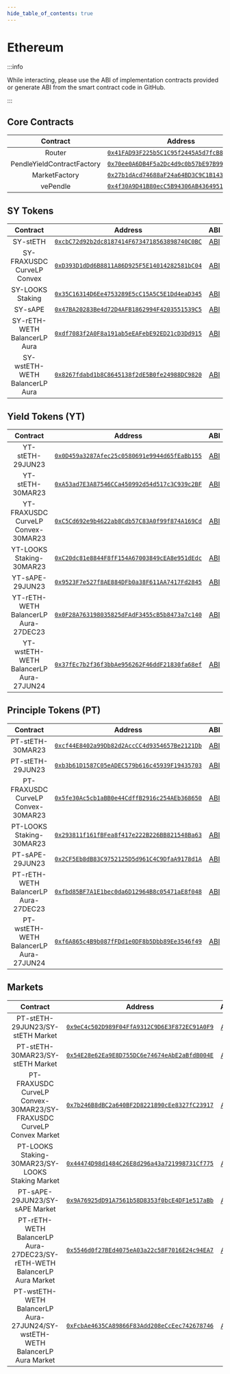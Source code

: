 ```yaml
---
hide_table_of_contents: true
---
```


# Ethereum

:::info

While interacting, please use the ABI of implementation contracts provided or generate ABI from the smart contract code in GitHub.

:::

## Core Contracts

|                                   Contract                                   |                                                         Address                                                         |                                                               ABI                                                               |
| :--------------------------------------------------------------------------: | :---------------------------------------------------------------------------------------------------------------------: | :-----------------------------------------------------------------------------------------------------------------------------: |
|                                    Router                                    | [`0x41FAD93F225b5C1C95f2445A5d7fcB85bA46713f`](https://etherscan.io/address/0x41FAD93F225b5C1C95f2445A5d7fcB85bA46713f) | [ABI](http://api.etherscan.com/api?module=contract&action=getabi&address=0x41FAD93F225b5C1C95f2445A5d7fcB85bA46713f&format=raw) |
|                          PendleYieldContractFactory                          | [`0x70ee0A6DB4F5a2Dc4d9c0b57bE97B9987e75BAFD`](https://etherscan.io/address/0x70ee0A6DB4F5a2Dc4d9c0b57bE97B9987e75BAFD) | [ABI](http://api.etherscan.com/api?module=contract&action=getabi&address=0x70ee0A6DB4F5a2Dc4d9c0b57bE97B9987e75BAFD&format=raw) |
|                                MarketFactory                                 | [`0x27b1dAcd74688aF24a64BD3C9C1B143118740784`](https://etherscan.io/address/0x27b1dAcd74688aF24a64BD3C9C1B143118740784) | [ABI](http://api.etherscan.com/api?module=contract&action=getabi&address=0x27b1dAcd74688aF24a64BD3C9C1B143118740784&format=raw) |
|                                   vePendle                                   | [`0x4f30A9D41B80ecC5B94306AB4364951AE3170210`](https://etherscan.io/address/0x4f30A9D41B80ecC5B94306AB4364951AE3170210) | [ABI](http://api.etherscan.com/api?module=contract&action=getabi&address=0x4f30A9D41B80ecC5B94306AB4364951AE3170210&format=raw) |

## SY Tokens
|                                   Contract                                   |                                                         Address                                                         |                                                               ABI                                                               |
| :--------------------------------------------------------------------------: | :---------------------------------------------------------------------------------------------------------------------: | :-----------------------------------------------------------------------------------------------------------------------------: |
|                                   SY-stETH                                   | [`0xcbC72d92b2dc8187414F6734718563898740C0BC`](https://etherscan.io/address/0xcbC72d92b2dc8187414F6734718563898740C0BC) | [ABI](http://api.etherscan.com/api?module=contract&action=getabi&address=0xcbC72d92b2dc8187414F6734718563898740C0BC&format=raw) |
|                          SY-FRAXUSDC CurveLP Convex                          | [`0xD393D1dDd6B8811A86D925F5E14014282581bC04`](https://etherscan.io/address/0xD393D1dDd6B8811A86D925F5E14014282581bC04) | [ABI](http://api.etherscan.com/api?module=contract&action=getabi&address=0xD393D1dDd6B8811A86D925F5E14014282581bC04&format=raw) |
|                               SY-LOOKS Staking                               | [`0x35C16314D6Ee4753289E5cC15A5C5E1Dd4eaD345`](https://etherscan.io/address/0x35C16314D6Ee4753289E5cC15A5C5E1Dd4eaD345) | [ABI](http://api.etherscan.com/api?module=contract&action=getabi&address=0x35C16314D6Ee4753289E5cC15A5C5E1Dd4eaD345&format=raw) |
|                                   SY-sAPE                                    | [`0x47BA20283Be4d72D4AFB1862994F4203551539C5`](https://etherscan.io/address/0x47BA20283Be4d72D4AFB1862994F4203551539C5) | [ABI](http://api.etherscan.com/api?module=contract&action=getabi&address=0x47BA20283Be4d72D4AFB1862994F4203551539C5&format=raw) |
|                         SY-rETH-WETH BalancerLP Aura                         | [`0xdf7083f2A0F8a191ab5eEAFebE92ED21cD3Dd915`](https://etherscan.io/address/0xdf7083f2A0F8a191ab5eEAFebE92ED21cD3Dd915) | [ABI](http://api.etherscan.com/api?module=contract&action=getabi&address=0xdf7083f2A0F8a191ab5eEAFebE92ED21cD3Dd915&format=raw) |
|                        SY-wstETH-WETH BalancerLP Aura                        | [`0x8267fdabd1b8C8645138f2dE5B0fe24988DC9820`](https://etherscan.io/address/0x8267fdabd1b8C8645138f2dE5B0fe24988DC9820) | [ABI](http://api.etherscan.com/api?module=contract&action=getabi&address=0x8267fdabd1b8C8645138f2dE5B0fe24988DC9820&format=raw) |

## Yield Tokens (YT)

|                                   Contract                                   |                                                         Address                                                         |                                                               ABI                                                               |
| :--------------------------------------------------------------------------: | :---------------------------------------------------------------------------------------------------------------------: | :-----------------------------------------------------------------------------------------------------------------------------: |
|                               YT-stETH-29JUN23                               | [`0x0D459a3287Afec25c0580691e9944d65fEaBb155`](https://etherscan.io/address/0x0D459a3287Afec25c0580691e9944d65fEaBb155) | [ABI](http://api.etherscan.com/api?module=contract&action=getabi&address=0x0D459a3287Afec25c0580691e9944d65fEaBb155&format=raw) |
|                               YT-stETH-30MAR23                               | [`0xA53ad7E3A87546CCa450992d54d517c3C939c2BF`](https://etherscan.io/address/0xA53ad7E3A87546CCa450992d54d517c3C939c2BF) | [ABI](http://api.etherscan.com/api?module=contract&action=getabi&address=0xA53ad7E3A87546CCa450992d54d517c3C939c2BF&format=raw) |
|                      YT-FRAXUSDC CurveLP Convex-30MAR23                      | [`0xC5Cd692e9b4622ab8Cdb57C83A0f99f874A169Cd`](https://etherscan.io/address/0xC5Cd692e9b4622ab8Cdb57C83A0f99f874A169Cd) | [ABI](http://api.etherscan.com/api?module=contract&action=getabi&address=0xC5Cd692e9b4622ab8Cdb57C83A0f99f874A169Cd&format=raw) |
|                           YT-LOOKS Staking-30MAR23                           | [`0xC20dc81e8844F8fF154A67003849cEA8e951dEdc`](https://etherscan.io/address/0xC20dc81e8844F8fF154A67003849cEA8e951dEdc) | [ABI](http://api.etherscan.com/api?module=contract&action=getabi&address=0xC20dc81e8844F8fF154A67003849cEA8e951dEdc&format=raw) |
|                               YT-sAPE-29JUN23                                | [`0x9523F7e527f8AE884DFb0a38F611AA7417Fd2845`](https://etherscan.io/address/0x9523F7e527f8AE884DFb0a38F611AA7417Fd2845) | [ABI](http://api.etherscan.com/api?module=contract&action=getabi&address=0x9523F7e527f8AE884DFb0a38F611AA7417Fd2845&format=raw) |
|                     YT-rETH-WETH BalancerLP Aura-27DEC23                     | [`0x0F28A763198035825dFAdF3455cB5b8473a7c140`](https://etherscan.io/address/0x0F28A763198035825dFAdF3455cB5b8473a7c140) | [ABI](http://api.etherscan.com/api?module=contract&action=getabi&address=0x0F28A763198035825dFAdF3455cB5b8473a7c140&format=raw) |
|                    YT-wstETH-WETH BalancerLP Aura-27JUN24                    | [`0x37fEc7b2f36f3bbAe956262F46ddF21830fa68ef`](https://etherscan.io/address/0x37fEc7b2f36f3bbAe956262F46ddF21830fa68ef) | [ABI](http://api.etherscan.com/api?module=contract&action=getabi&address=0x37fEc7b2f36f3bbAe956262F46ddF21830fa68ef&format=raw) |

## Principle Tokens (PT)

|                                   Contract                                   |                                                         Address                                                         |                                                               ABI                                                               |
| :--------------------------------------------------------------------------: | :---------------------------------------------------------------------------------------------------------------------: | :-----------------------------------------------------------------------------------------------------------------------------: |
|                               PT-stETH-30MAR23                               | [`0xcf44E8402a99Db82d2AccCC4d9354657Be2121Db`](https://etherscan.io/address/0xcf44E8402a99Db82d2AccCC4d9354657Be2121Db) | [ABI](http://api.etherscan.com/api?module=contract&action=getabi&address=0xcf44E8402a99Db82d2AccCC4d9354657Be2121Db&format=raw) |
|                               PT-stETH-29JUN23                               | [`0xb3b61D1587C05eADEC579b616c45939F19435703`](https://etherscan.io/address/0xb3b61D1587C05eADEC579b616c45939F19435703) | [ABI](http://api.etherscan.com/api?module=contract&action=getabi&address=0xb3b61D1587C05eADEC579b616c45939F19435703&format=raw) |
|                      PT-FRAXUSDC CurveLP Convex-30MAR23                      | [`0x5fe30Ac5cb1aBB0e44CdffB2916c254AEb368650`](https://etherscan.io/address/0x5fe30Ac5cb1aBB0e44CdffB2916c254AEb368650) | [ABI](http://api.etherscan.com/api?module=contract&action=getabi&address=0x5fe30Ac5cb1aBB0e44CdffB2916c254AEb368650&format=raw) |
|                           PT-LOOKS Staking-30MAR23                           | [`0x293811f161fBFea8f417e222B226BB821548Ba63`](https://etherscan.io/address/0x293811f161fBFea8f417e222B226BB821548Ba63) | [ABI](http://api.etherscan.com/api?module=contract&action=getabi&address=0x293811f161fBFea8f417e222B226BB821548Ba63&format=raw) |
|                               PT-sAPE-29JUN23                                | [`0x2CF5Eb8dB83C9752125D5d961C4C9DfaA9178d1A`](https://etherscan.io/address/0x2CF5Eb8dB83C9752125D5d961C4C9DfaA9178d1A) | [ABI](http://api.etherscan.com/api?module=contract&action=getabi&address=0x2CF5Eb8dB83C9752125D5d961C4C9DfaA9178d1A&format=raw) |
|                     PT-rETH-WETH BalancerLP Aura-27DEC23                     | [`0xfbd85BF7A1E1bec0da6D12964B8c05471aE8f048`](https://etherscan.io/address/0xfbd85BF7A1E1bec0da6D12964B8c05471aE8f048) | [ABI](http://api.etherscan.com/api?module=contract&action=getabi&address=0xfbd85BF7A1E1bec0da6D12964B8c05471aE8f048&format=raw) |
|                    PT-wstETH-WETH BalancerLP Aura-27JUN24                    | [`0xf6A865c4B9b087fFDd1e0DF8b5Dbb89Ee3546f49`](https://etherscan.io/address/0xf6A865c4B9b087fFDd1e0DF8b5Dbb89Ee3546f49) | [ABI](http://api.etherscan.com/api?module=contract&action=getabi&address=0xf6A865c4B9b087fFDd1e0DF8b5Dbb89Ee3546f49&format=raw) |


## Markets

|                                   Contract                                   |                                                         Address                                                         |                                                               ABI                                                               |
| :--------------------------------------------------------------------------: | :---------------------------------------------------------------------------------------------------------------------: | :-----------------------------------------------------------------------------------------------------------------------------: |
|                       PT-stETH-29JUN23/SY-stETH Market                       | [`0x9eC4c502D989F04FfA9312C9D6E3F872EC91A0F9`](https://etherscan.io/address/0x9eC4c502D989F04FfA9312C9D6E3F872EC91A0F9) | [ABI](http://api.etherscan.com/api?module=contract&action=getabi&address=0x9eC4c502D989F04FfA9312C9D6E3F872EC91A0F9&format=raw) |
|                       PT-stETH-30MAR23/SY-stETH Market                       | [`0x54E28e62Ea9E8D755DC6e74674eAbE2aBfdB004E`](https://etherscan.io/address/0x54E28e62Ea9E8D755DC6e74674eAbE2aBfdB004E) | [ABI](http://api.etherscan.com/api?module=contract&action=getabi&address=0x54E28e62Ea9E8D755DC6e74674eAbE2aBfdB004E&format=raw) |
|     PT-FRAXUSDC CurveLP Convex-30MAR23/SY-FRAXUSDC CurveLP Convex Market     | [`0x7b246B8dBC2a640BF2D8221890cEe8327fC23917`](https://etherscan.io/address/0x7b246B8dBC2a640BF2D8221890cEe8327fC23917) | [ABI](http://api.etherscan.com/api?module=contract&action=getabi&address=0x7b246B8dBC2a640BF2D8221890cEe8327fC23917&format=raw) |
|               PT-LOOKS Staking-30MAR23/SY-LOOKS Staking Market               | [`0x44474D98d1484C26E8d296a43a721998731Cf775`](https://etherscan.io/address/0x44474D98d1484C26E8d296a43a721998731Cf775) | [ABI](http://api.etherscan.com/api?module=contract&action=getabi&address=0x44474D98d1484C26E8d296a43a721998731Cf775&format=raw) |
|                        PT-sAPE-29JUN23/SY-sAPE Market                        | [`0x9A76925dD91A7561b58D8353f0bcE4DF1e517aBb`](https://etherscan.io/address/0x9A76925dD91A7561b58D8353f0bcE4DF1e517aBb) | [ABI](http://api.etherscan.com/api?module=contract&action=getabi&address=0x9A76925dD91A7561b58D8353f0bcE4DF1e517aBb&format=raw) |
|   PT-rETH-WETH BalancerLP Aura-27DEC23/SY-rETH-WETH BalancerLP Aura Market   | [`0x5546d0f27BEd4075eA03a22c58F7016E24c94EA7`](https://etherscan.io/address/0x5546d0f27BEd4075eA03a22c58F7016E24c94EA7) | [ABI](http://api.etherscan.com/api?module=contract&action=getabi&address=0x5546d0f27BEd4075eA03a22c58F7016E24c94EA7&format=raw) |
| PT-wstETH-WETH BalancerLP Aura-27JUN24/SY-wstETH-WETH BalancerLP Aura Market | [`0xFcbAe4635CA89866F83Add208eCcEec742678746`](https://etherscan.io/address/0xFcbAe4635CA89866F83Add208eCcEec742678746) | [ABI](http://api.etherscan.com/api?module=contract&action=getabi&address=0xFcbAe4635CA89866F83Add208eCcEec742678746&format=raw) |
